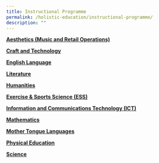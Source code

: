 ```yaml
---
title: Instructional Programme
permalink: /holistic-education/instructional-programme/
description: ""
---
```

**[Aesthetics (Music and Retail Operations)](/instructional-programme/aesthetics)**

**[Craft and Technology](/instructional-programme/craftandtech/)**

**[English Language](/instructional-programme/english-language)**

**[Literature](/instructional-programme/literature)**

**[Humanities](/instructional-programme/humanities/)**

**[Exercise & Sports Science (ESS)](/instructional-programme/ess)**

**[Information and Communications Technology (ICT)](/instructional-programme/ict)**

**[Mathematics](/instructional-programme/mathematics)**

**[Mother Tongue Languages](/instructional-programme/mtl)**

**[Physical Education](/instructional-programme/physical-education)**

**[Science](/instructional-programme/science)**
